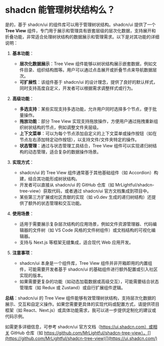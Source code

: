 # shadcn 能管理树状结构么？


是的，基于 shadcn/ui 的组件库可以用于管理树状结构。shadcn/ui 提供了一个 **Tree View** 组件，专门用于展示和管理具有嵌套层级的层次化数据，支持展开和折叠功能，非常适合处理树状结构的数据展示和管理需求。以下是对其功能的详细说明：

1. **基本功能**：
   - **层次化数据展示**：Tree View 组件能够以树状结构展示嵌套数据，例如文件目录、组织结构图等。用户可以通过点击展开或折叠节点来导航数据层次。[](https://next.jqueryscript.net/shadcn-ui/hierarchical-data-tree-view/)[](https://www.builtatlightspeed.com/theme/mrlightful-shadcn-tree-view)
   - **可扩展性**：该组件基于 shadcn/ui 的设计理念，提供了良好的默认样式，同时支持高度自定义，开发者可以根据需求调整样式或行为。

2. **高级功能**：
   - **多选支持**：某些实现支持多选功能，允许用户同时选择多个节点，便于批量操作。[](https://next.jqueryscript.net/shadcn-ui/tree-view-drag/)[](https://app.daily.dev/posts/neigebaie-shadcn-ui-tree-view-shadcn-ui-based-tree-view-with-multi-selection-drag-and-more--rw11dphjb)
   - **拖放功能**：部分 Tree View 实现支持拖放操作，方便用户通过拖拽重新组织树状结构的节点，例如调整文件夹层级。[](https://next.jqueryscript.net/shadcn-ui/tree-view-drag/)
   - **上下文菜单**：可以为每个节点添加自定义的上下文菜单或操作按钮（如在节点左右添加特定动作按钮），以支持文件/文件夹特定的操作。[](https://www.reddit.com/r/reactjs/comments/1ihkkt3/i_made_a_tree_view_component_for_shadcnui/)
   - **状态管理**：通过与状态管理工具结合，Tree View 组件可以实现递归树结构的动态管理，适合复杂的数据操作场景。[](https://v0.dev/t/w243xYzlpQb)

3. **实现方式**：
   - shadcn/ui 的 Tree View 组件通常基于其他基础组件（如 Accordion）构建，结合其功能形成树状结构。[](https://shadcn-registries.vercel.app/registries/tree-view)
   - 开发者可以直接从 shadcn/ui 的 GitHub 仓库（如 MrLightful/shadcn-tree-view）获取代码，或者通过 shadcn/ui 官方文档集成到项目中。[](https://github.com/MrLightful/shadcn-tree-view)[](https://ui.shadcn.com/)
   - 某些第三方扩展或社区贡献的实现（如 v0.dev 生成的递归树结构）还提供了额外的状态管理和交互功能。[](https://v0.dev/t/w243xYzlpQb)

4. **使用场景**：
   - 适用于需要展示复杂层次结构的应用场景，例如文件资源管理器、代码编辑器的文件树（如 VS Code 风格的文件树组件）或文档结构的可视化编辑器。[](https://v0.dev/community/vs-code-like-file-tree-component-using-shad-cn-3FH2NXepJFp)[](https://shadcn-editor.vercel.app/docs/plugins/actions/tree-view)
   - 支持与 Next.js 等框架无缝集成，适合现代 Web 应用开发。[](https://dev.to/ramunarasinga/comparison-of-file-and-component-structures-among-shadcn-ui-planeso-and-gitroom-105d)[](https://blog.devgenius.io/comparison-of-next-js-file-and-component-structures-among-shadcn-ui-plane-so-and-gitroom-70715b42d391)

5. **注意事项**：
   - shadcn/ui 本身是一个组件库，Tree View 组件并非开箱即用的内置组件，可能需要开发者基于 shadcn/ui 的基础组件进行额外配置或引入社区实现的版本。[](https://github.com/shadcn-ui/ui/discussions/2329)
   - 如果需要更复杂的功能（如动态加载数据或高级交互），可能需要结合状态管理库（如 Redux 或 Zustand）或自行扩展组件逻辑。[](https://v0.dev/t/w243xYzlpQb)

**总结**：shadcn/ui 的 Tree View 组件能够有效管理树状结构，支持层次化数据的展示、交互和自定义操作。如果您需要更具体的实现代码或配置方式，请提供项目框架（如 React、Next.js）或具体功能需求，我可以进一步提供定制化的建议或代码示例。

如需更多详细信息，可参考 shadcn/ui 官方文档（https://ui.shadcn.com）或相关 GitHub 仓库（如 https://github.com/MrLightful/shadcn-tree-view）。[](https://github.com/MrLightful/shadcn-tree-view)[](https://ui.shadcn.com/)



